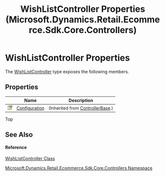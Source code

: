 ﻿---
title: WishListController Properties (Microsoft.Dynamics.Retail.Ecommerce.Sdk.Core.Controllers)
TOCTitle: WishListController Properties
ms:assetid: Properties.T:Microsoft.Dynamics.Retail.Ecommerce.Sdk.Core.Controllers.WishListController
ms:mtpsurl: https://technet.microsoft.com/en-us/library/microsoft.dynamics.retail.ecommerce.sdk.core.controllers.wishlistcontroller_properties(v=AX.60)
ms:contentKeyID: 65318264
ms.date: 05/18/2015
mtps_version: v=AX.60
---

# WishListController Properties

The [WishListController](wishlistcontroller-class-microsoft-dynamics-retail-ecommerce-sdk-core-controllers.md) type exposes the following members.

## Properties

<table>
<thead>
<tr class="header">
<th> </th>
<th>Name</th>
<th>Description</th>
</tr>
</thead>
<tbody>
<tr class="odd">
<td><img src="images/Dn998430.protproperty(en-us,AX.60).gif" title="Protected property" alt="Protected property" /></td>
<td><a href="controllerbase-configuration-property-microsoft-dynamics-retail-ecommerce-sdk-core-controllers.md">Configuration</a></td>
<td>(Inherited from <a href="controllerbase-class-microsoft-dynamics-retail-ecommerce-sdk-core-controllers.md">ControllerBase</a>.)</td>
</tr>
</tbody>
</table>


Top

## See Also

#### Reference

[WishListController Class](wishlistcontroller-class-microsoft-dynamics-retail-ecommerce-sdk-core-controllers.md)

[Microsoft.Dynamics.Retail.Ecommerce.Sdk.Core.Controllers Namespace](microsoft-dynamics-retail-ecommerce-sdk-core-controllers-namespace.md)

